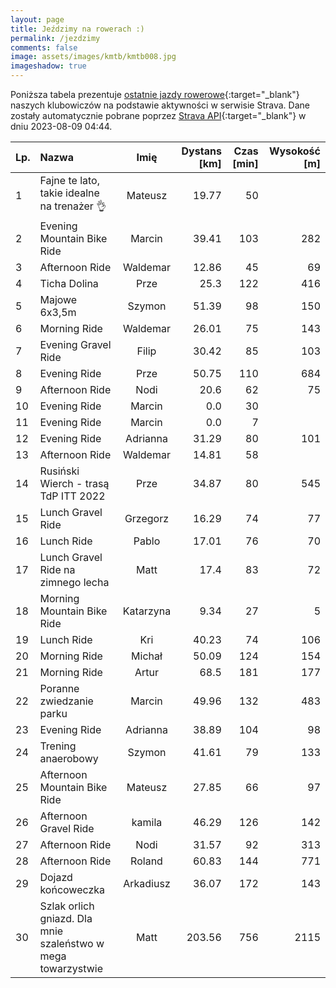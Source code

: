 ```yaml
---
layout: page
title: Jeździmy na rowerach :)
permalink: /jezdzimy
comments: false
image: assets/images/kmtb/kmtb008.jpg
imageshadow: true
---
```


Poniższa tabela prezentuje [ostatnie jazdy rowerowe](https://www.strava.com/clubs/336381){:target="_blank"} naszych klubowiczów na podstawie aktywności w serwisie Strava. Dane zostały automatycznie pobrane poprzez [Strava API](https://developers.strava.com/docs/reference/#api-Clubs-getClubActivitiesById){:target="_blank"} w dniu 2023-08-09 04:44.

Lp. | Nazwa | Imię | Dystans [km] | Czas [min] | Wysokość [m]
:--- | :--- | :---: | ---: | ---: | ---:
1|Fajne te lato, takie idealne na trenażer 👌|Mateusz|19.77|50|
2|Evening Mountain Bike Ride|Marcin|39.41|103|282
3|Afternoon Ride|Waldemar|12.86|45|69
4|Ticha Dolina |Prze|25.3|122|416
5|Majowe 6x3,5m|Szymon|51.39|98|150
6|Morning Ride|Waldemar|26.01|75|143
7|Evening Gravel Ride|Filip|30.42|85|103
8|Evening Ride|Prze|50.75|110|684
9|Afternoon Ride|Nodi|20.6|62|75
10|Evening Ride|Marcin|0.0|30|
11|Evening Ride|Marcin|0.0|7|
12|Evening Ride|Adrianna|31.29|80|101
13|Afternoon Ride|Waldemar|14.81|58|
14|Rusiński Wierch - trasą TdP ITT 2022|Prze|34.87|80|545
15|Lunch Gravel Ride|Grzegorz|16.29|74|77
16|Lunch Ride|Pablo|17.01|76|70
17|Lunch Gravel Ride na zimnego lecha|Matt|17.4|83|72
18|Morning Mountain Bike Ride|Katarzyna|9.34|27|5
19|Lunch Ride|Kri|40.23|74|106
20|Morning Ride|Michał|50.09|124|154
21|Morning Ride|Artur|68.5|181|177
22|Poranne zwiedzanie parku|Marcin|49.96|132|483
23|Evening Ride|Adrianna|38.89|104|98
24|Trening anaerobowy|Szymon|41.61|79|133
25|Afternoon Mountain Bike Ride|Mateusz|27.85|66|97
26|Afternoon Gravel Ride|kamila|46.29|126|142
27|Afternoon Ride|Nodi|31.57|92|313
28|Afternoon Ride|Roland|60.83|144|771
29|Dojazd końcoweczka|Arkadiusz|36.07|172|143
30|Szlak orlich gniazd. Dla mnie szaleństwo w mega towarzystwie|Matt|203.56|756|2115
